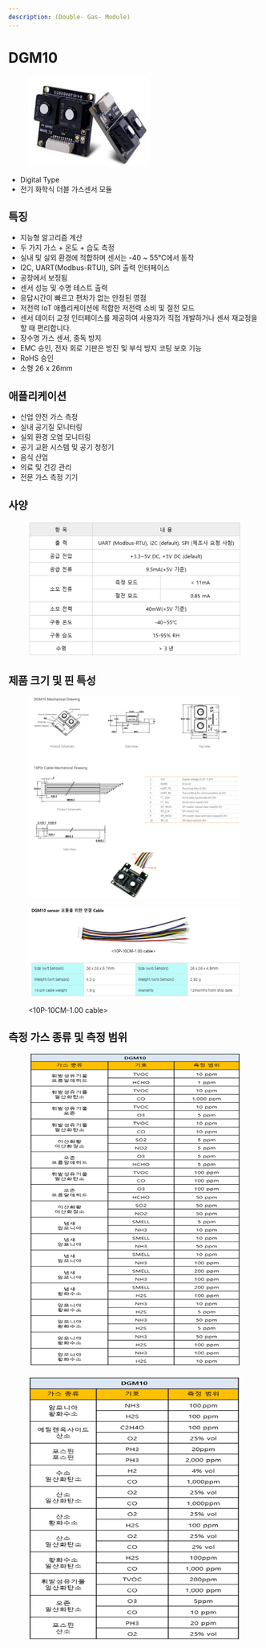 ```yaml
---
description: (Double- Gas- Module)
---
```


# DGM10

<figure><img src="../../../.gitbook/assets/DGM10_mainpic.PNG" alt=""><figcaption></figcaption></figure>

* Digital Type
* 전기 화학식 더블 가스센서 모듈

## 특징

* 지능형 알고리즘 계산
* 두 가지 가스 + 온도 + 습도 측정
* 실내 및 실외 환경에 적합하며 센서는 -40 \~ 55℃에서 동작
* I2C, UART(Modbus-RTUl), SPI 출력 인터페이스
* 공장에서 보정됨
* 센서 성능 및 수명 테스트 출력
* 응답시간이 빠르고 편차가 없는 안정된 영점
* 저전력 IoT 애플리케이션에 적합한 저전력 소비 및 절전 모드
* 센서 데이터 교정 인터페이스를 제공하여 사용자가 직접 개발하거나 센서 재교정을 할 때 편리합니다.
* 장수명 가스 센서, 중독 방지
* EMC 승인, 전자 회로 기판은 방진 및 부식 방지 코팅 보호 기능
* RoHS 승인
* 소형 26 x 26mm

## 애플리케이션

* 산업 안전 가스 측정
* 실내 공기질 모니터링
* 실외 환경 오염 모니터링
* 공기 교환 시스템 및 공기 청정기
* 음식 산업
* 의료 및 건강 관리
* 전문 가스 측정 기기

## 사양

<figure><img src="../../../.gitbook/assets/DGM10_spec.PNG" alt=""><figcaption></figcaption></figure>

## 제품 크기 및 핀 특성

<figure><img src="../../../.gitbook/assets/DGM10_pin_size.PNG" alt=""><figcaption></figcaption></figure>

<figure><img src="../../../.gitbook/assets/DGM10_cable.PNG" alt=""><figcaption><p>&#x3C;10P-10CM-1.00 cable></p></figcaption></figure>

## 측정 가스 종류 및 측정 범위

<figure><img src="../../../.gitbook/assets/DGM10_gas_type_one.PNG" alt=""><figcaption></figcaption></figure>

<figure><img src="../../../.gitbook/assets/DGM10_gas_type_two.PNG" alt=""><figcaption></figcaption></figure>
